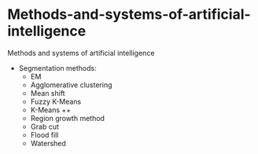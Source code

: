 # Methods-and-systems-of-artificial-intelligence
Methods and systems of artificial intelligence

- Segmentation methods:
  - ЕМ
  - Agglomerative clustering
  - Mean shift
  - Fuzzy K-Means
  - K-Means ++
  - Region growth method
  - Grab cut
  - Flood fill 
  - Watershed 
